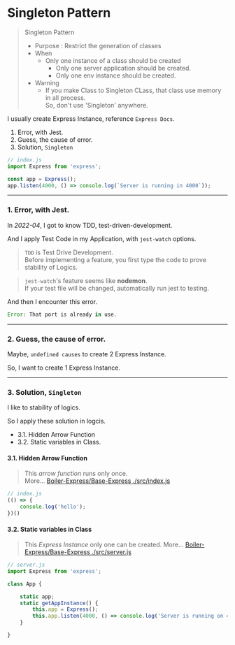 # Singleton Pattern

> Singleton Pattern
>
> - Purpose : Restrict the generation of classes
> - When
>   - Only one instance of a class should be created
>       - Only one server application should be created.
>       - Only one env instance should be created.
> - Warning
>   - If you make Class to Singleton CLass, that class use memory in all process. <br> So, don't use 'Singleton' anywhere.

I usually create Express Instance, reference `Express Docs`.

1. Error, with Jest.
2. Guess, the cause of error.
3. Solution, `Singleton`

```javascript
// index.js
import Express from 'express';

const app = Express();
app.listen(4000, () => console.log(`Server is running in 4000`));
```

<hr>

### 1. Error, with Jest.

In _2022-04_, I got to know TDD, test-driven-development.

And I apply Test Code in my Application, with `jest-watch` options.


> `TDD` is Test Drive Development. <br>
> Before implementing a feature, you first type the code to prove stability of Logics. <br>

> `jest-watch`'s feature seems like **nodemon**. <br>
> If your test file will be changed, automatically run jest to testing.

And then I encounter this error.

```javascript
Error: That port is already in use.
```

<hr>

### 2. Guess, the cause of error.

Maybe, `undefined causes` to create 2 Express Instance.

So, I want to create 1 Express Instance.

<hr>

### 3. Solution, `Singleton`

I like to stability of logics.

So I apply these solution in logcis.

- 3.1. Hidden Arrow Function
- 3.2. Static variables in Class.

#### 3.1. Hidden Arrow Function

> This _arrow function_ runs only once. <br>
> More... [Boiler-Express/Base-Express ./src/index.js](https://github.com/Boiler-Express/Base-Express/blob/main/src/index.js)

```javascript
// index.js
(() => {
    console.log('hello');
})()
```

#### 3.2. Static variables in Class

> This _Express Instance_ only one can be created.
> More... [Boiler-Express/Base-Express ./src/server.js](https://github.com/Boiler-Express/Base-Express/blob/main/src/server.js)

```javascript
// server.js
import Express from 'express';

class App {

    static app;
    static getAppInstance() {
        this.app = Express();
        this.app.listen(4000, () => console.log('Server is running on 4000'));
    }

}
```